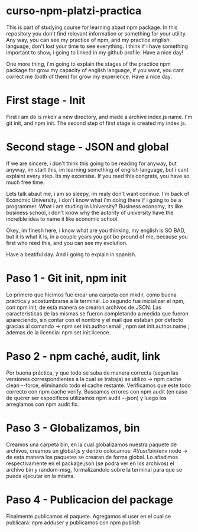 # curso-npm-platzi-practica

This is part of studying course for learning abaut npm package.
In this repository you don't find relevant information or something for your utility.
Any way, you can see my practice of npm, and my practice english language, don't lost your time to see everything.
I think if i have something important to show, i going to linked in my github profile.
Have a nice day!

One more thing, i'm going to explain the stages of the practice npm package for grow my capacity of english language, if you want, you cant correct me (both of them) for grow my experience.
Have a nice day.

# First stage - Init
First i am do is mkdir a new directory, and made a archive index.js name. 
I'm git init, and npm init.
The second step of first stage is created my index.js.

# Second stage - JSON and global
If we are sincere, i don't think this going to be reading for anyway, but anyway, im start this, im learning something of english language, but i cant explaint every step. Its my excersise. If you reed this congrats, you have so much free time.

Lets talk abaut me, i am so sleepy, im realy don't want coninue. I'm back of Economic University, i don't know what i'm doing there if i going to be a programmer. 
What i am studing in University? Business economy, its like business school, i don't know why the autority of university have the increible idea to name it like economic school.

Okey, im finesh here, i know what are you thinking, my english is SO BAD, but it is what it is, in a couple years you got be pround of me, because you first who reed this, and you can see my evolution.

Have a beatiful day. And i going to explain in spanish.

# Paso 1 - Git init, npm init
Lo primero que hicimos fue crear una carpeta con mkdir, como buena practica y acostumbrarse a la terminal.
Lo segundo fue inicializar el npm, con npm init, de esta manera se crearon archivos de JSON. 
Las caracteristicas de las mismas se fueron completando a medida que fueron apareciendo, sin contar con el nombre y el mail que estaban por defecto gracias al comando -> npm set init.author.email , npm set init.author.name ; ademas de la licencia: npm set init.licence.

# Paso 2 - npm caché, audit, link
Por buena práctica, y que todo se suba de manera correcta (segun las versiones correspondientes a la cual se trabaja) se utilizo -> npm cache clean --force, eliminando todo el cache restante. Verificamos que este todo correcto con npm cache verify.
Buscamos errores con npm audit (en caso de querer ser especificos utilizamos npm audit --json) y luego los arreglamos con npm audit fix.

# Paso 3 - Globalizamos, bin
Creamos una carpeta bin, en la cual globalizamos nuestra paquete de archivos, creamos un global.js y dentro colocamos:
#!/usr/bin/env node -> de esta manera los paquetes se crearan de forma global.
Lo añadimos respectivamente en el package.json (se podra ver en los archivos) el archivo bin y random-msg, formalizandolo sobre la terminal para que se pueda ejecutar en la misma.

# Paso 4 - Publicacion del package
Finalmente publicamos el paquete.
Agregamos el user en el cual se publicara: npm adduser
y publicamos con npm publish
